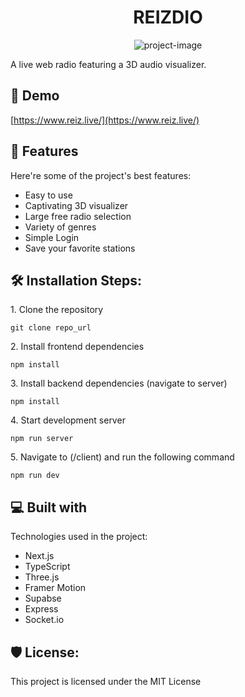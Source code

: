<h1 align="center" id="title">REIZDIO</h1>

<p align="center"><img src="https://raw.githubusercontent.com/rduraj96/reiz.live/refs/heads/main/client/public/reizdio_blob_2.gif" alt="project-image"></p>

<p id="description">A live web radio featuring a 3D audio visualizer.</p>

<h2>🚀 Demo</h2>

[https://www.reiz.live/](https://www.reiz.live/)

  
  
<h2>🧐 Features</h2>

Here're some of the project's best features:

*   Easy to use
*   Captivating 3D visualizer
*   Large free radio selection
*   Variety of genres
*   Simple Login
*   Save your favorite stations

<h2>🛠️ Installation Steps:</h2>

<p>1. Clone the repository</p>

```
git clone repo_url
```

<p>2. Install frontend dependencies</p>

```
npm install
```

<p>3. Install backend dependencies (navigate to server)</p>

```
npm install
```

<p>4. Start development server</p>

```
npm run server
```

<p>5. Navigate to (/client) and run the following command</p>

```
npm run dev
```

  
  
<h2>💻 Built with</h2>

Technologies used in the project:

*   Next.js
*   TypeScript
*   Three.js
*   Framer Motion
*   Supabse
*   Express
*   Socket.io

<h2>🛡️ License:</h2>

This project is licensed under the MIT License
